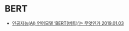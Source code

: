 # BERT

* [인공지능(AI) 언어모델 ‘BERT(버트)'는 무엇인가 2019.01.03](http://www.aitimes.kr/news/articleView.html?idxno=13117)